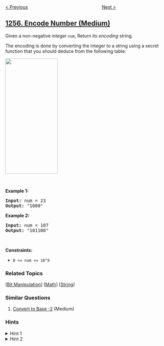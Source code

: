 <!--|This file generated by command(leetcode description); DO NOT EDIT.    |-->
<!--+----------------------------------------------------------------------+-->
<!--|@author    openset <openset.wang@gmail.com>                           |-->
<!--|@link      https://github.com/openset                                 |-->
<!--|@home      https://github.com/openset/leetcode                        |-->
<!--+----------------------------------------------------------------------+-->

[< Previous](../maximum-score-words-formed-by-letters "Maximum Score Words Formed by Letters")
　　　　　　　　　　　　　　　　
[Next >](../smallest-common-region "Smallest Common Region")

## [1256. Encode Number (Medium)](https://leetcode.com/problems/encode-number "加密数字")

<p>Given a non-negative integer <code>num</code>, Return its <em>encoding</em> string.</p>

<p>The encoding is done by converting the integer to a string using a secret function that you should deduce from the following table:</p>

<p><img alt="" src="https://assets.leetcode.com/uploads/2019/06/21/encode_number.png" style="width: 164px; height: 360px;" /></p>

<p>&nbsp;</p>
<p><strong>Example 1:</strong></p>

<pre>
<strong>Input:</strong> num = 23
<strong>Output:</strong> &quot;1000&quot;
</pre>

<p><strong>Example 2:</strong></p>

<pre>
<strong>Input:</strong> num = 107
<strong>Output:</strong> &quot;101100&quot;
</pre>

<p>&nbsp;</p>
<p><strong>Constraints:</strong></p>

<ul>
	<li><code>0 &lt;= num &lt;= 10^9</code></li>
</ul>

### Related Topics
  [[Bit Manipulation](../../tag/bit-manipulation/README.md)]
  [[Math](../../tag/math/README.md)]
  [[String](../../tag/string/README.md)]

### Similar Questions
  1. [Convert to Base -2](../convert-to-base-2) (Medium)

### Hints
<details>
<summary>Hint 1</summary>
Try to find the number of binary digits returned by the function.
</details>

<details>
<summary>Hint 2</summary>
The pattern is to start counting from zero after determining the number of binary digits.
</details>
